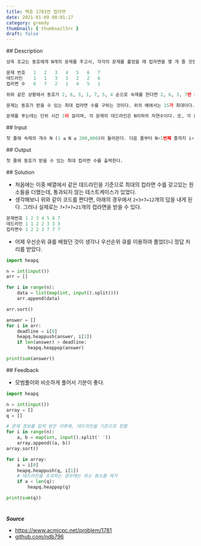 ```yaml
---
title: 백준 1781번 컵라면
date: 2021-01-09 08:01:17
category: greedy
thumbnail: { thumbnailSrc }
draft: false
---
```


## Description

```py
상욱 조교는 동호에게 N개의 문제를 주고서, 각각의 문제를 풀었을 때 컵라면을 몇 개 줄 것인지 제시 하였다. 하지만 동호의 찌를듯한 자신감에 소심한 상욱 조교는 각각의 문제에 대해 데드라인을 정하였다.

문제 번호	1	2	3	4	5	6	7
데드라인	1	1	3	3	2	2	6
컵라면 수	6	7	2	1	4	5	1

위와 같은 상황에서 동호가 2, 6, 3, 1, 7, 5, 4 순으로 숙제를 한다면 2, 6, 3, 7번 문제를 시간 내에 풀어 총 15개의 컵라면을 받을 수 있다.

문제는 동호가 받을 수 있는 최대 컵라면 수를 구하는 것이다. 위의 예에서는 15가 최대이다.

문제를 푸는데는 단위 시간 1이 걸리며, 각 문제의 데드라인은 N이하의 자연수이다. 또, 각 문제를 풀 때 받을 수 있는 컵라면 수와 최대로 받을 수 있는 컵라면 수는 모두 231보다 작거나 같은 자연수이다.
```

## Input

```py
첫 줄에 숙제의 개수 N (1 ≤ N ≤ 200,000)이 들어온다. 다음 줄부터 N+1번째 줄까지 i+1번째 줄에 i번째 문제에 대한 데드라인과 풀면 받을 수 있는 컵라면 수가 공백으로 구분되어 입력된다.
```

## Output

```py
첫 줄에 동호가 받을 수 있는 최대 컵라면 수를 출력한다.
```

## Solution

- 처음에는 이중 배열에서 같은 데드라인을 기준으로 최대의 컵라면 수를 갖고있는 원소들을 더했는데, 통과되지 않는 테스트케이스가 있었다.
- 생각해보니 위와 같이 코드를 짠다면, 아래의 경우에서 `2+3+7=12`개의 답을 내게 된다. 그러나 실제로는 `7+7+7=21`개의 컵라면을 받을 수 있다.

```python
문제번호 1 2 3 4 5 6 7
데드라인 1 1 2 2 3 3 3
컵라면수 1 2 2 3 7 7 7
```

- 어제 우선순위 큐를 배웠던 것이 생각나 우선순위 큐를 이용하여 풀었더니 정답 처리를 받았다.

```python
import heapq

n = int(input())
arr = []

for i in range(n):
    data = list(map(int, input().split()))
    arr.append(data)

arr.sort()

answer = []
for i in arr:
    deadline = i[0]
    heapq.heappush(answer, i[1])
    if len(answer) > deadline:
        heapq.heappop(answer)

print(sum(answer))
```

## Feedback

- 모범풀이와 비슷하게 풀어서 기분이 좋다.

```python
import heapq

n = int(input())
array = []
q = []

# 문제 정보를 입력 받은 이후에, 데드라인을 기준으로 정렬
for i in range(n):
    a, b = map(int, input().split(' '))
    array.append((a, b))
array.sort()

for i in array:
    a = i[0]
    heapq.heappush(q, i[1])
    # 데드라인을 초과하는 경우에는 최소 원소를 제거
    if a < len(q):
        heapq.heappop(q)

print(sum(q))
```

#

**_Source_**

- https://www.acmicpc.net/problem/1781
- [github.com/ndb796](https://github.com/ndb796/Fast_Campus_Algorithm_Lecture_Notes/blob/master/Solutions/%5B18%5D_3.py)
